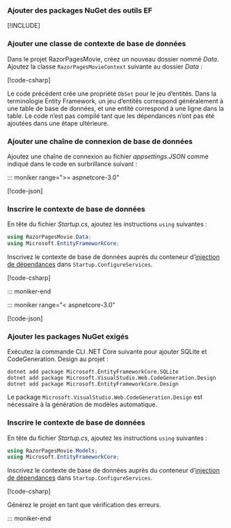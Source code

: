 <a name="dc"></a>

### <a name="add-nuget-packages-and-ef-tools"></a>Ajouter des packages NuGet des outils EF

[!INCLUDE[](~/includes/add-EF-NuGet-SQLite-CLI.md)]

### <a name="add-a-database-context-class"></a>Ajouter une classe de contexte de base de données

Dans le projet RazorPagesMovie, créez un nouveau dossier nommé *Data*. Ajoutez la classe `RazorPagesMovieContext` suivante au dossier *Data* :

[!code-csharp[](~/tutorials/razor-pages/razor-pages-start/sample/RazorPagesMovie30/Data/RazorPagesMovieContext.cs)]

Le code précédent crée une propriété `DbSet` pour le jeu d’entités. Dans la terminologie Entity Framework, un jeu d’entités correspond généralement à une table de base de données, et une entité correspond à une ligne dans la table. Le code n’est pas compilé tant que les dépendances n’ont pas été ajoutées dans une étape ultérieure.

<a name="cs"></a>

### <a name="add-a-database-connection-string"></a>Ajouter une chaîne de connexion de base de données

Ajoutez une chaîne de connexion au fichier *appsettings.JSON* comme indiqué dans le code en surbrillance suivant :

::: moniker range=">= aspnetcore-3.0"

[!code-json[](~/tutorials/razor-pages/razor-pages-start/sample/RazorPagesMovie30/appsettings_SQLite.json?highlight=10-12)]

<a name="reg"></a>

### <a name="register-the-database-context"></a>Inscrire le contexte de base de données

En tête du fichier *Startup.cs*, ajoutez les instructions `using` suivantes :

```csharp
using RazorPagesMovie.Data;
using Microsoft.EntityFrameworkCore;
```

Inscrivez le contexte de base de données auprès du conteneur d’[injection de dépendances](xref:fundamentals/dependency-injection) dans `Startup.ConfigureServices`.

[!code-csharp[](~/tutorials/razor-pages/razor-pages-start/sample/RazorPagesMovie30/Startup.cs?name=snippet_UseSqlite&highlight=11-12)]

::: moniker-end

::: moniker range="< aspnetcore-3.0"

[!code-json[](~/tutorials/razor-pages/razor-pages-start/sample/RazorPagesMovie/appsettings_SQLite.json?highlight=8-9)]

### <a name="add-required-nuget-packages"></a>Ajouter les packages NuGet exigés

Exécutez la commande CLI .NET Core suivante pour ajouter SQLite et CodeGeneration. Design au projet :

```dotnetcli
dotnet add package Microsoft.EntityFrameworkCore.SQLite
dotnet add package Microsoft.VisualStudio.Web.CodeGeneration.Design
dotnet add package Microsoft.EntityFrameworkCore.Design
```

Le package `Microsoft.VisualStudio.Web.CodeGeneration.Design` est nécessaire à la génération de modèles automatique.

<a name="reg"></a>

### <a name="register-the-database-context"></a>Inscrire le contexte de base de données

En tête du fichier *Startup.cs*, ajoutez les instructions `using` suivantes :

```csharp
using RazorPagesMovie.Models;
using Microsoft.EntityFrameworkCore;
```

Inscrivez le contexte de base de données auprès du conteneur d’[injection de dépendances](xref:fundamentals/dependency-injection) dans `Startup.ConfigureServices`.

[!code-csharp[](~/tutorials/razor-pages/razor-pages-start/sample/RazorPagesMovie22/Startup.cs?name=snippet_UseSqlite&highlight=11-12)]

Générez le projet en tant que vérification des erreurs.

::: moniker-end
